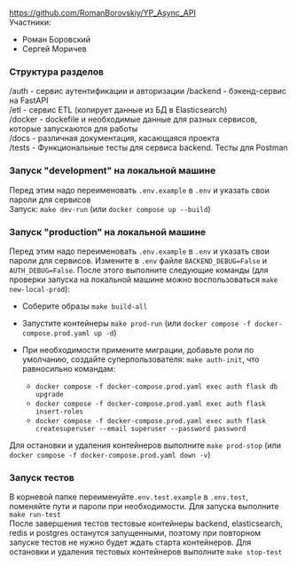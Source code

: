 https://github.com/RomanBorovskiy/YP_Async_API  
Участники:  

* Роман Боровский
* Сергей Моричев

### Структура разделов
/auth - сервис аутентификации и авторизации
/backend - бэкенд-сервис на FastAPI  
/etl - сервис ETL (копирует данные из БД в Elasticsearch)  
/docker - dockefile и необходимые данные для разных сервисов, которые запускаются для работы  
/docs - различная документация, касающаяся проекта  
/tests - Функциональные тесты для сервиса backend. Тесты для Postman  

### Запуск "development" на локальной машине
Перед этим надо переименовать `.env.example` в `.env` и указать свои пароли для сервисов  
Запуск: `make dev-run` (или `docker compose up --build`)

### Запуск "production" на локальной машине
Перед этим надо переименовать `.env.example` в `.env` и указать свои пароли для сервисов.
Измените в `.env` файле `BACKEND_DEBUG=False` и `AUTH_DEBUG=False`. После этого выполните
следующие команды (для проверки запуска на локальной машине можно воспользоваться `make new-local-prod`):
- Соберите образы `make build-all`
- Запустите контейнеры `make prod-run` (или `docker compose -f docker-compose.prod.yaml up -d`)

- При необходимости примените миграции, добавьте роли по умолчанию, создайте суперпользователя:
  `make auth-init`, что равносильно командам:
  - `docker compose -f docker-compose.prod.yaml exec auth flask db upgrade`
  - `docker compose -f docker-compose.prod.yaml exec auth flask insert-roles`
  - `docker compose -f docker-compose.prod.yaml exec auth flask createsuperuser --email superuser --password password`

Для оcтановки и удаления контейнеров выполните `make prod-stop` (или `docker compose -f docker-compose.prod.yaml down -v`)


### Запуск тестов
В корневой папке переименуйте`.env.test.example` в `.env.test`, поменяйте пути и пароли при
необходимости. Для запуска выполните `make run-test`  
После завершения тестов тестовые контейнеры backend, elasticsearch, redis и postgres
останутся запущенными, поэтому при повторном запуске тестов не нужно будет ждать старта
контейнеров. Для остановки и удаления тестовых контейнеров выполните `make stop-test`
